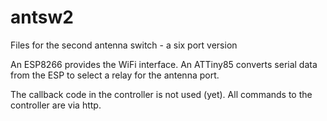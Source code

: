 # antsw2
Files for the second antenna switch - a six port version

An ESP8266 provides the WiFi interface.  An ATTiny85 converts serial data from the ESP to select a relay for the antenna port.

The callback code in the controller is not used (yet).  All commands to the controller are via http.
